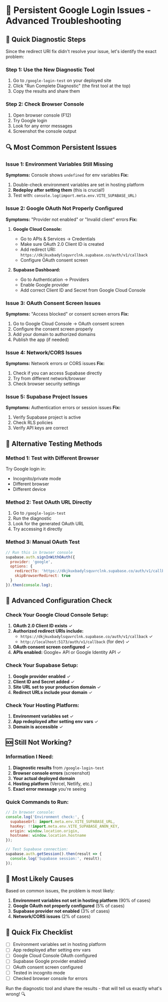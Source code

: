 # 🚨 Persistent Google Login Issues - Advanced Troubleshooting

## 🎯 Quick Diagnostic Steps

Since the redirect URI fix didn't resolve your issue, let's identify the exact problem:

### Step 1: Use the New Diagnostic Tool
1. Go to `/google-login-test` on your deployed site
2. Click "Run Complete Diagnostic" (the first tool at the top)
3. Copy the results and share them

### Step 2: Check Browser Console
1. Open browser console (F12)
2. Try Google login
3. Look for any error messages
4. Screenshot the console output

## 🔍 Most Common Persistent Issues

### Issue 1: Environment Variables Still Missing
**Symptoms:** Console shows `undefined` for env variables
**Fix:** 
1. Double-check environment variables are set in hosting platform
2. **Redeploy after setting them** (this is crucial!)
3. Test with: `console.log(import.meta.env.VITE_SUPABASE_URL)`

### Issue 2: Google OAuth Not Properly Configured
**Symptoms:** "Provider not enabled" or "Invalid client" errors
**Fix:**
1. **Google Cloud Console:**
   - Go to APIs & Services → Credentials
   - Make sure OAuth 2.0 Client ID is created
   - Add redirect URI: `https://dkjkuxbadylsquvrclnk.supabase.co/auth/v1/callback`
   - Configure OAuth consent screen

2. **Supabase Dashboard:**
   - Go to Authentication → Providers
   - Enable Google provider
   - Add correct Client ID and Secret from Google Cloud Console

### Issue 3: OAuth Consent Screen Issues
**Symptoms:** "Access blocked" or consent screen errors
**Fix:**
1. Go to Google Cloud Console → OAuth consent screen
2. Configure the consent screen properly
3. Add your domain to authorized domains
4. Publish the app (if needed)

### Issue 4: Network/CORS Issues
**Symptoms:** Network errors or CORS issues
**Fix:**
1. Check if you can access Supabase directly
2. Try from different network/browser
3. Check browser security settings

### Issue 5: Supabase Project Issues
**Symptoms:** Authentication errors or session issues
**Fix:**
1. Verify Supabase project is active
2. Check RLS policies
3. Verify API keys are correct

## 🧪 Alternative Testing Methods

### Method 1: Test with Different Browser
Try Google login in:
- Incognito/private mode
- Different browser
- Different device

### Method 2: Test OAuth URL Directly
1. Go to `/google-login-test`
2. Run the diagnostic
3. Look for the generated OAuth URL
4. Try accessing it directly

### Method 3: Manual OAuth Test
```javascript
// Run this in browser console
supabase.auth.signInWithOAuth({
  provider: 'google',
  options: {
    redirectTo: 'https://dkjkuxbadylsquvrclnk.supabase.co/auth/v1/callback',
    skipBrowserRedirect: true
  }
}).then(console.log);
```

## 🔧 Advanced Configuration Check

### Check Your Google Cloud Console Setup:
1. **OAuth 2.0 Client ID exists** ✓
2. **Authorized redirect URIs include:**
   - `https://dkjkuxbadylsquvrclnk.supabase.co/auth/v1/callback` ✓
   - `http://localhost:5173/auth/v1/callback` (for dev) ✓
3. **OAuth consent screen configured** ✓
4. **APIs enabled:** Google+ API or Google Identity API ✓

### Check Your Supabase Setup:
1. **Google provider enabled** ✓
2. **Client ID and Secret added** ✓
3. **Site URL set to your production domain** ✓
4. **Redirect URLs include your domain** ✓

### Check Your Hosting Platform:
1. **Environment variables set** ✓
2. **App redeployed after setting env vars** ✓
3. **Domain is accessible** ✓

## 🆘 Still Not Working?

### Information I Need:
1. **Diagnostic results** from `/google-login-test`
2. **Browser console errors** (screenshot)
3. **Your actual deployed domain**
4. **Hosting platform** (Vercel, Netlify, etc.)
5. **Exact error message** you're seeing

### Quick Commands to Run:
```javascript
// In browser console:
console.log('Environment check:', {
  supabaseUrl: import.meta.env.VITE_SUPABASE_URL,
  hasKey: !!import.meta.env.VITE_SUPABASE_ANON_KEY,
  origin: window.location.origin,
  hostname: window.location.hostname
});

// Test Supabase connection:
supabase.auth.getSession().then(result => {
  console.log('Supabase session:', result);
});
```

## 🎯 Most Likely Causes

Based on common issues, the problem is most likely:

1. **Environment variables not set in hosting platform** (90% of cases)
2. **Google OAuth not properly configured** (5% of cases)
3. **Supabase provider not enabled** (3% of cases)
4. **Network/CORS issues** (2% of cases)

## 🚀 Quick Fix Checklist

- [ ] Environment variables set in hosting platform
- [ ] App redeployed after setting env vars
- [ ] Google Cloud Console OAuth configured
- [ ] Supabase Google provider enabled
- [ ] OAuth consent screen configured
- [ ] Tested in incognito mode
- [ ] Checked browser console for errors

Run the diagnostic tool and share the results - that will tell us exactly what's wrong! 🔍
